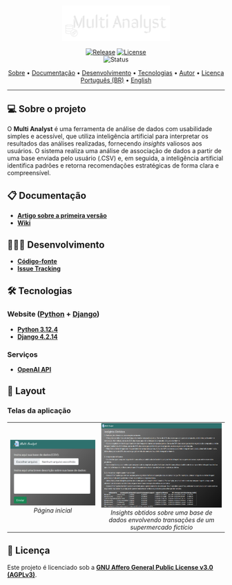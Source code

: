 <div align="center">
<img style="" src="https://github.com/Jinkogule/Multi-Analyst/blob/main/static/img/logo.png" width="250px;" alt=""/>
<br>

[![Release](https://img.shields.io/github/v/release/Jinkogule/multi-Analyst?style=for-the-badge)](https://github.com/Jinkogule/PokeApp/releases)
[![License](https://img.shields.io/github/license/Jinkogule/multi-Analyst?style=for-the-badge)](LICENSE)<br>
![Status](https://img.shields.io/badge/STATUS-CONCLU%C3%8DDO%20|%20EM%20ATUALIZAÇÃO-brightgreen?style=for-the-badge)
</div>

<p align="center">
  <a href="#-sobre-o-projeto">Sobre</a> •
  <a href="#-documentação">Documentação</a> •
  <a href="#-desenvolvimento">Desenvolvimento</a> •
  <a href="#-tecnologias">Tecnologias</a> •
  <a href="#-autor">Autor</a> •
  <a href="#-licença">Licença</a>
  <br>
  <a href="./README.pt-BR.md">Português (BR)</a> •
  <a href="./README.md">English</a>
</p>

---

## 💻 Sobre o projeto

O **Multi Analyst** é uma ferramenta de análise de dados com usabilidade simples e acessível, que utiliza inteligência artificial para interpretar os resultados das análises realizadas, fornecendo *insights* valiosos aos usuários. O sistema realiza uma análise de associação de dados a partir de uma base enviada pelo usuário (.CSV) e, em seguida, a inteligência artificial identifica padrões e retorna recomendações estratégicas de forma clara e compreensível.

## 📋 Documentação

-   **[Artigo sobre a primeira versão](https://github.com/Jinkogule/BandejApp/raw/main/docs/Multi_Analyst__ferramenta_para_detectar_padroes_em_bases_de_dados_e_obter_insights_utilizando_inteligencia_artificial.pdf)**
-   **[Wiki](https://github.com/Jinkogule/Multi-Analyst/wiki)**

## 🧑🏻‍💻 Desenvolvimento

-   **[Código-fonte](https://github.com/Jinkogule/Multi-Analyst)**
-   **[Issue Tracking](https://github.com/Jinkogule/Multi-Analyst/issues)**

## 🛠 Tecnologias

### **Website**  ([Python](https://www.python.org/)  +  [Django](https://www.djangoproject.com/))

-   **[Python 3.12.4](https://www.python.org/)**
-   **[Django 4.2.14](https://www.djangoproject.com/)**

### **Serviços**

-   **[OpenAI API](https://platform.openai.com/docs/overview)**

## 🎨 Layout

### Telas da aplicação
<table>
  <tr>
    <td align="center">
      <img src="/static/img/screenshots/index.png" alt="Página inicial" title="Página inicial">
      <br>
      <em>Página inicial</em>
    </td>
    <td align="center">
      <img src="/static/img/screenshots/transacoes-supermercado.png" alt="Insights obtidos sobre uma base de dados envolvendo transações de um supermercado fictício" title="Insights obtidos sobre uma base de dados envolvendo transações de um supermercado fictício">
      <br>
      <em>Insights obtidos sobre uma base de dados envolvendo transações de um supermercado fictício</em>
    </td>
  </tr>
</table>

## 📝 Licença

Este projeto é licenciado sob a **[GNU Affero General Public License v3.0 (AGPLv3)](./LICENSE)**.